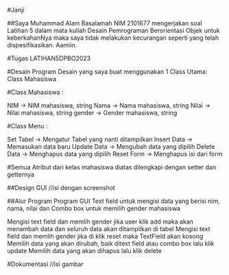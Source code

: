 #Janji

##Saya Muhammad Alam Basalamah NIM 2101677 mengerjakan soal Latihan 5 dalam mata kuliah Desain Pemrograman Berorientasi Objek untuk keberkahanNya maka saya tidak melakukan kecurangan seperti yang telah dispesifikasikan. Aamiin.

#Tugas LATIHAN5DPBO2023

#Desain Program
Desain yang saya buat menggunakan 1 Class Utama: Class Mahasiswa

#Class Mahasiswa :

NIM -> NIM mahasiswa, string
Nama -> Nama mahasiswa, string
Nilai -> Nilai mahasiswa, string
gender -> Gender mahasiswa, string

#Class Menu :

Set Tabel -> Mengatur Tabel yang nanti ditampilkan
Insert Data -> Memasukan data baru
Update Data -> Mengubah data yang dipilih
Delete Data -> Menghapus data yang dipilih
Reset Form -> Menghapus isi dari form

#Semua Atribut dari kelas mahasiswa diatas dilengkapi dengan setter dan getternya

##Design GUI
//isi dengan screenshot

##Alur Program Program GUI
Text field untuk mengisi data yang berisi nim, nama, nilai dan Combo box untuk memilih gender mahasiswa

Mengisi text field dan memlih gender jika user klik add maka akan menambah data dan seluruh data akan ditampilkan di tabel
Mengisi text field dan memlih gender jika di klik reset maka TextField akan kosong
Memilih data yang akan dirubah, baik ditext field atau combo box lalu klik update
Memilih data yang akan dihapus lalu klik delete

#Dokumentasi
//isi gambar

